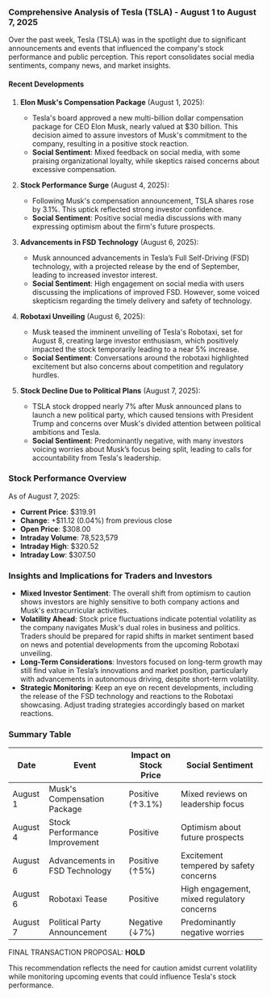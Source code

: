 ### Comprehensive Analysis of Tesla (TSLA) - August 1 to August 7, 2025

Over the past week, Tesla (TSLA) was in the spotlight due to significant announcements and events that influenced the company's stock performance and public perception. This report consolidates social media sentiments, company news, and market insights.

#### Recent Developments

1. **Elon Musk's Compensation Package** (August 1, 2025):
   - Tesla's board approved a new multi-billion dollar compensation package for CEO Elon Musk, nearly valued at $30 billion. This decision aimed to assure investors of Musk's commitment to the company, resulting in a positive stock reaction.
   - **Social Sentiment**: Mixed feedback on social media, with some praising organizational loyalty, while skeptics raised concerns about excessive compensation.

2. **Stock Performance Surge** (August 4, 2025):
   - Following Musk's compensation announcement, TSLA shares rose by 3.1%. This uptick reflected strong investor confidence.
   - **Social Sentiment**: Positive social media discussions with many expressing optimism about the firm's future prospects.

3. **Advancements in FSD Technology** (August 6, 2025):
   - Musk announced advancements in Tesla’s Full Self-Driving (FSD) technology, with a projected release by the end of September, leading to increased investor interest.
   - **Social Sentiment**: High engagement on social media with users discussing the implications of improved FSD. However, some voiced skepticism regarding the timely delivery and safety of technology.

4. **Robotaxi Unveiling** (August 6, 2025):
   - Musk teased the imminent unveiling of Tesla's Robotaxi, set for August 8, creating large investor enthusiasm, which positively impacted the stock temporarily leading to a near 5% increase.
   - **Social Sentiment**: Conversations around the robotaxi highlighted excitement but also concerns about competition and regulatory hurdles.

5. **Stock Decline Due to Political Plans** (August 7, 2025):
   - TSLA stock dropped nearly 7% after Musk announced plans to launch a new political party, which caused tensions with President Trump and concerns over Musk's divided attention between political ambitions and Tesla.
   - **Social Sentiment**: Predominantly negative, with many investors voicing worries about Musk’s focus being split, leading to calls for accountability from Tesla's leadership.

### Stock Performance Overview

As of August 7, 2025:
- **Current Price**: $319.91
- **Change**: +$11.12 (0.04%) from previous close
- **Open Price**: $308.00
- **Intraday Volume**: 78,523,579
- **Intraday High**: $320.52
- **Intraday Low**: $307.50

### Insights and Implications for Traders and Investors

- **Mixed Investor Sentiment**: The overall shift from optimism to caution shows investors are highly sensitive to both company actions and Musk's extracurricular activities.
- **Volatility Ahead**: Stock price fluctuations indicate potential volatility as the company navigates Musk's dual roles in business and politics. Traders should be prepared for rapid shifts in market sentiment based on news and potential developments from the upcoming Robotaxi unveiling.
- **Long-Term Considerations**: Investors focused on long-term growth may still find value in Tesla’s innovations and market position, particularly with advancements in autonomous driving, despite short-term volatility.
- **Strategic Monitoring**: Keep an eye on recent developments, including the release of the FSD technology and reactions to the Robotaxi showcasing. Adjust trading strategies accordingly based on market reactions.

### Summary Table

| Date       | Event                                       | Impact on Stock Price | Social Sentiment                      |
|------------|---------------------------------------------|-----------------------|---------------------------------------|
| August 1   | Musk's Compensation Package                  | Positive (↑3.1%)      | Mixed reviews on leadership focus     |
| August 4   | Stock Performance Improvement                | Positive              | Optimism about future prospects       |
| August 6   | Advancements in FSD Technology              | Positive (↑5%)        | Excitement tempered by safety concerns|
| August 6   | Robotaxi Tease                              | Positive              | High engagement, mixed regulatory concerns|
| August 7   | Political Party Announcement                 | Negative (↓7%)        | Predominantly negative worries        |

FINAL TRANSACTION PROPOSAL: **HOLD**

This recommendation reflects the need for caution amidst current volatility while monitoring upcoming events that could influence Tesla's stock performance.